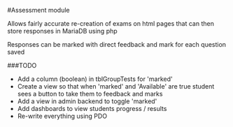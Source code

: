 #Assessment module

Allows fairly accurate re-creation of exams on html pages that can 
then store responses in MariaDB using php

Responses can be marked with direct feedback and mark for each 
question saved

###TODO

- Add a column (boolean) in tblGroupTests for 'marked'
- Create a view so that when 'marked' and 'Available' are true student 
sees a button to take them to feedback and marks
- Add a view in admin backend to toggle 'marked'
- Add dashboards to view students progress / results
- Re-write everything using PDO